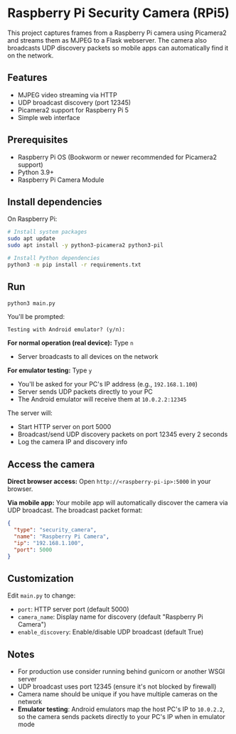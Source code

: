# Raspberry Pi Security Camera (RPi5)

This project captures frames from a Raspberry Pi camera using Picamera2 and streams them as MJPEG to a Flask webserver. The camera also broadcasts UDP discovery packets so mobile apps can automatically find it on the network.

## Features
- MJPEG video streaming via HTTP
- UDP broadcast discovery (port 12345)
- Picamera2 support for Raspberry Pi 5
- Simple web interface

## Prerequisites
- Raspberry Pi OS (Bookworm or newer recommended for Picamera2 support)
- Python 3.9+
- Raspberry Pi Camera Module

## Install dependencies

On Raspberry Pi:
```bash
# Install system packages
sudo apt update
sudo apt install -y python3-picamera2 python3-pil

# Install Python dependencies
python3 -m pip install -r requirements.txt
```

## Run

```bash
python3 main.py
```

You'll be prompted:
```
Testing with Android emulator? (y/n):
```

**For normal operation (real device):** Type `n`
- Server broadcasts to all devices on the network

**For emulator testing:** Type `y`
- You'll be asked for your PC's IP address (e.g., `192.168.1.100`)
- Server sends UDP packets directly to your PC
- The Android emulator will receive them at `10.0.2.2:12345`

The server will:
- Start HTTP server on port 5000
- Broadcast/send UDP discovery packets on port 12345 every 2 seconds
- Log the camera IP and discovery info

## Access the camera

**Direct browser access:**
Open `http://<raspberry-pi-ip>:5000` in your browser.

**Via mobile app:**
Your mobile app will automatically discover the camera via UDP broadcast. The broadcast packet format:
```json
{
  "type": "security_camera",
  "name": "Raspberry Pi Camera",
  "ip": "192.168.1.100",
  "port": 5000
}
```

## Customization

Edit `main.py` to change:
- `port`: HTTP server port (default 5000)
- `camera_name`: Display name for discovery (default "Raspberry Pi Camera")
- `enable_discovery`: Enable/disable UDP broadcast (default True)

## Notes
- For production use consider running behind gunicorn or another WSGI server
- UDP broadcast uses port 12345 (ensure it's not blocked by firewall)
- Camera name should be unique if you have multiple cameras on the network
- **Emulator testing**: Android emulators map the host PC's IP to `10.0.2.2`, so the camera sends packets directly to your PC's IP when in emulator mode